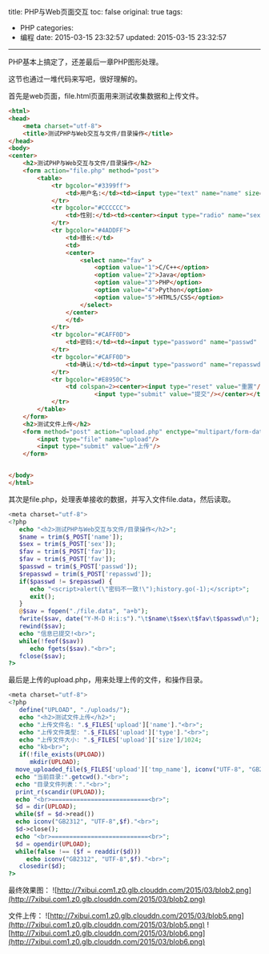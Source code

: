 title: PHP与Web页面交互
toc: false
original: true
tags:
  - PHP
categories:
  - 编程
date: 2015-03-15 23:32:57
updated: 2015-03-15 23:32:57
---

PHP基本上搞定了，还差最后一章PHP图形处理。

这节也通过一堆代码来写吧，很好理解的。

首先是web页面，file.html页面用来测试收集数据和上传文件。
<!--more-->
```html
<html>
<head>
	<meta charset="utf-8">
	<title>测试PHP与Web交互与文件/目录操作</title>
</head>
<body>
<center>
	<h2>测试PHP与Web交互与文件/目录操作</h2>
	<form action="file.php" method="post">
		<table>
			<tr bgcolor="#3399ff">
				<td>用户名:</td><td><input type="text" name="name" size="20" maxLength="20" /></td>
			</tr>
			<tr bgcolor="#CCCCCC">
				<td>性别:</td><td><center><input type="radio" name="sex" value="1" checked/>男<input type="radio" name="sex" value="2" />女</center></td>
			</tr>
			<tr bgcolor="#4ADDFF">
				<td>擅长:</td>
				<td>
				<center>
					<select name="fav" >
						<option value="1">C/C++</option>
						<option value="2">Java</option>
						<option value="3">PHP</option>
						<option value="4">Python</option>
						<option value="5">HTML5/CSS</option>
					</select>
				</center>
				</td>
			</tr>
			<tr bgcolor="#CAFF0D">
				<td>密码:</td><td><input type="password" name="passwd" size="20" maxLength="20"/></td> 
			</tr>
			<tr bgcolor="#CAFF0D">
				<td>确认:</td><td><input type="password" name="repasswd" size="20" maxLength="20"/></td> 
			</tr>
			<tr bgcolor="#E8950C">
				<td colspan=2><center><input type="reset" value="重置"/>
						<input type="submit" value="提交"/></center></td>
			</tr>
		</table>
	</form>
	<h2>测试文件上传</h2>
	<form method="post" action="upload.php" enctype="multipart/form-data">
		<input type="file" name="upload"/>
		<input type="submit" value="上传"/>
	</form>


</body>
</html>
```
其次是file.php，处理表单接收的数据，并写入文件file.data，然后读取。

```php
<meta charset="utf-8">
<?php
   echo "<h2>测试PHP与Web交互与文件/目录操作</h2>";
   $name = trim($_POST['name']);
   $sex = trim($_POST['sex']);
   $fav = trim($_POST['fav']);
   $fav = trim($_POST['fav']);
   $passwd = trim($_POST['passwd']);
   $repasswd = trim($_POST['repasswd']);
   if($passwd != $repasswd) {
      echo "<script>alert(\"密码不一致!\");history.go(-1);</script>";
	  exit();
   }
   @$sav = fopen("./file.data", "a+b");
   fwrite($sav, date("Y-M-D H:i:s")."\t$name\t$sex\t$fav\t$passwd\n");
   rewind($sav);
   echo "信息已提交!<br>";
   while(!feof($sav))
      echo fgets($sav)."<br>";
   fclose($sav);
?>
```
最后是上传的upload.php，用来处理上传的文件，和操作目录。

```php
<meta charset="utf-8">
<?php
   define("UPLOAD", "./uploads/");
   echo "<h2>测试文件上传</h2>";
   echo "上传文件名: ".$_FILES['upload']['name']."<br>";
   echo "上传文件类型: ".$_FILES['upload']['type']."<br>";
   echo "上传文件大小: ".$_FILES['upload']['size']/1024;
   echo "kb<br>";
   if(!file_exists(UPLOAD))
	  mkdir(UPLOAD);
  move_uploaded_file($_FILES['upload']['tmp_name'], iconv("UTF-8", "GB2312",UPLOAD.$_FILES['upload']['name']));
  echo "当前目录:".getcwd()."<br>"; 
  echo "目录文件列表："."<br>";
  print_r(scandir(UPLOAD));
  echo "<br>===========================<br>";
  $d = dir(UPLOAD);
  while($f = $d->read())
  echo iconv("GB2312", "UTF-8",$f)."<br>";
  $d->close();
  echo "<br>===========================<br>";
  $d = opendir(UPLOAD);
  while(false !== ($f = readdir($d)))
     echo iconv("GB2312", "UTF-8",$f)."<br>";
   closedir($d);
?>
```
最终效果图：
![http://7xibui.com1.z0.glb.clouddn.com/2015/03/blob2.png](http://7xibui.com1.z0.glb.clouddn.com/2015/03/blob2.png)

文件上传：
![http://7xibui.com1.z0.glb.clouddn.com/2015/03/blob5.png](http://7xibui.com1.z0.glb.clouddn.com/2015/03/blob5.png)
![http://7xibui.com1.z0.glb.clouddn.com/2015/03/blob6.png](http://7xibui.com1.z0.glb.clouddn.com/2015/03/blob6.png)



